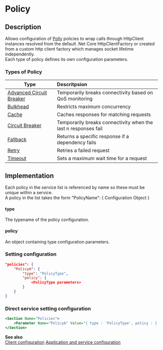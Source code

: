 # Policy

## Description
Allows configuration of [Polly](https://github.com/App-vNext/Polly "Polly resillience library Github") policies to wrap calls through HttpClient instances resolved from the default .Net Core HttpClientFactory or created from a custom http client factory which manages socket lifetime independently.<br/>
Each type of policy defines its own configuration parameters.

### Types of Policy
| Type          | Descritpsion  |
| ------------- |:------------- |
| [Advanced Circuit Breaker](./AdvancedCircuitBreaker.md) | Temporarily breaks connectivity based on QoS monitoring |
| [Bulkhead](./Bulkhead.md) | Restricts maximum concurrency |
| [Cache](./Cache.md) | Caches responses for matching requests |
| [Circuit Breaker](./CircuitBreaker.md) | Temporarily breaks connectivity when the last n responses fail |
| [Fallback](./Fallback.md) | Returns a specific response if a dependency fails |
| [Retry](./Retry.md) | Retries a failed request |
| [Timeout](./Timeout.md) | Sets a maximum wait time for a request |


## Implementation
Each policy in the service list is referenced by name so these must be unique within a service.<br/>
A policy in the list takes the form "PolicyName": { Configuration Object }

#### type
The typename of the policy configuration.

#### policy
An object containing type configuration parameters.


### Setting configuration
```json
"policies": {
    "PolicyA": {
        "type": "PolicyType",
        "policy": {
            <PolicyType parameters>
        }
    }
}
```

### Direct service setting configuration
```xml
<Section Name="Policies">
    <Parameter Name="PolicyA" Value="{ type : 'PolicyType', policy : { <PolicyType parameters> } }" />
</Section>
```

__See also__<br/>
[Client configuration](./Client.md)
[Application and service configuration](../ApplicationAndServices.md)